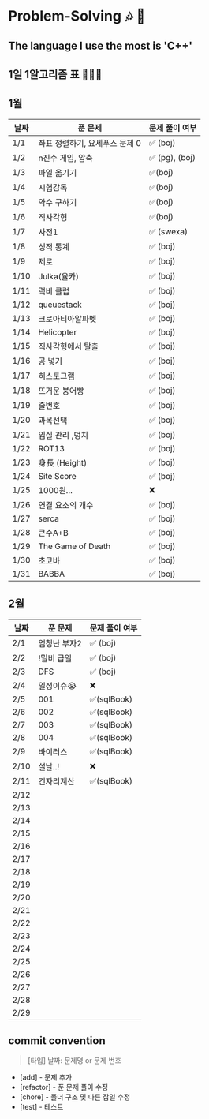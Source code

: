 # Problem-Solving 🎶 🎵

## The language I use the most is 'C++'

## 1일 1알고리즘 표 👩🏻‍💻

## 1월

| 날짜 | 푼 문제                        | 문제 풀이 여부 |
| ---- | ------------------------------ | -------------- |
| 1/1  | 좌표 정렬하기, 요세푸스 문제 0 | ✅ (boj)       |
| 1/2  | n진수 게임, 압축               | ✅ (pg), (boj) |
| 1/3  | 파일 옮기기                    | ✅(boj)        |
| 1/4  | 시험감독                       | ✅(boj)        |
| 1/5  | 약수 구하기                    | ✅(boj)        |
| 1/6  | 직사각형                       | ✅(boj)        |
| 1/7  | 사전1                          | ✅ (swexa)     |
| 1/8  | 성적 통계                      | ✅ (boj)       |
| 1/9  | 제로                           | ✅ (boj)       |
| 1/10 | Julka(율카)                    | ✅ (boj)       |
| 1/11 | 럭비 클럽                      | ✅ (boj)       |
| 1/12 | queuestack                     | ✅ (boj)       |
| 1/13 | 크로아티아알파벳               | ✅ (boj)       |
| 1/14 | Helicopter                     | ✅ (boj)       |
| 1/15 | 직사각형에서 탈출              | ✅ (boj)       |
| 1/16 | 공 넣기                        | ✅ (boj)       |
| 1/17 | 히스토그램                     | ✅ (boj)       |
| 1/18 | 뜨거운 붕어빵                  | ✅ (boj)       |
| 1/19 | 줄번호                         | ✅ (boj)       |
| 1/20 | 과목선택                       | ✅ (boj)       |
| 1/21 | 입실 관리 ,덩치                | ✅ (boj)       |
| 1/22 | ROT13                          | ✅ (boj)       |
| 1/23 | 身長 (Height)                  | ✅ (boj)       |
| 1/24 | Site Score                     | ✅ (boj)       |
| 1/25 | 1000원...                      | ❌             |
| 1/26 | 연결 요소의 개수               | ✅ (boj)       |
| 1/27 | serca                          | ✅ (boj)       |
| 1/28 | 큰수A+B                        | ✅ (boj)       |
| 1/29 | The Game of Death              | ✅ (boj)       |
| 1/30 | 초코바                         | ✅ (boj)       |
| 1/31 | BABBA                          | ✅ (boj)       |

## 2월

| 날짜 | 푼 문제      | 문제 풀이 여부 |
| ---- | ------------ | -------------- |
| 2/1  | 엄청난 부자2 | ✅ (boj)       |
| 2/2  | !밀비 급일   | ✅ (boj)       |
| 2/3  | DFS          | ✅ (boj)       |
| 2/4  | 일정이슈😭   | ❌             |
| 2/5  | 001          | ✅(sqlBook)    |
| 2/6  | 002          | ✅(sqlBook)    |
| 2/7  | 003          | ✅(sqlBook)    |
| 2/8  | 004          | ✅(sqlBook)    |
| 2/9  | 바이러스     | ✅(sqlBook)    |
| 2/10 | 설날..!      | ❌             |
| 2/11 | 긴자리계산   | ✅(sqlBook)    |
| 2/12 |              |                |
| 2/13 |              |                |
| 2/14 |              |                |
| 2/15 |              |                |
| 2/16 |              |                |
| 2/17 |              |                |
| 2/18 |              |                |
| 2/19 |              |                |
| 2/20 |              |                |
| 2/21 |              |                |
| 2/22 |              |                |
| 2/23 |              |                |
| 2/24 |              |                |
| 2/25 |              |                |
| 2/26 |              |                |
| 2/27 |              |                |
| 2/28 |              |                |
| 2/29 |              |                |

## commit convention

> [타입] 날짜: 문제명 or 문제 번호

- [add] - 문제 추가
- [refactor] - 푼 문제 풀이 수정
- [chore] - 폴더 구조 및 다른 잡일 수정
- [test] - 테스트
